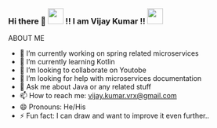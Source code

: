 ### Hi there 👋  <img height="32" width="32" src="https://cdn.jsdelivr.net/npm/simple-icons@v8/icons/4chan.svg" /> !! I am Vijay Kumar !! <img height="32" width="32" src="https://cdn.jsdelivr.net/npm/simple-icons@v8/icons/4chan.svg" />


ABOUT ME

- 🔭 I’m currently working on spring related microservices
- 🌱 I’m currently learning Kotlin
- 👯 I’m looking to collaborate on Youtobe
- 🤔 I’m looking for help with microservices documentation
- 💬 Ask me about Java or any related stuff
- 📫 How to reach me: vijay.kumar.vrx@gmail.com
- 😄 Pronouns: He/His
- ⚡ Fun fact: I can draw and want to improve it even further..


